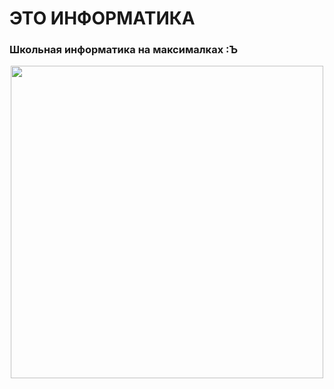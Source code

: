 # ЭТО ИНФОРМАТИКА

### Школьная информатика на максималках :Ъ

<div align="center">
  <img src="https://cs13.pikabu.ru/post_img/2024/08/05/12/1722890236134929155.jpg" width="500">
</div>